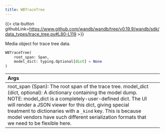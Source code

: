 ```yaml
---
title: WBTraceTree
---
```


{{< cta-button githubLink=https://www.github.com/wandb/wandb/tree/v0.19.9/wandb/sdk/data_types/trace_tree.py#L80-L119 >}}

Media object for trace tree data.

```python
WBTraceTree(
    root_span: Span,
    model_dict: typing.Optional[dict] = None
)
```

| Args |  |
| :--- | :--- |
|  root_span (Span): The root span of the trace tree. model_dict (dict, optional): A dictionary containing the model dump. NOTE: model_dict is a completely-user-defined dict. The UI will render a JSON viewer for this dict, giving special treatment to dictionaries with a `_kind` key. This is because model vendors have such different serialization formats that we need to be flexible here. |
